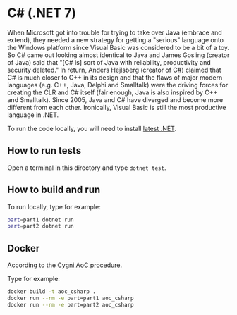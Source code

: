 # C# (.NET 7)

When Microsoft got into trouble for trying to take over Java (embrace and extend), they needed a new strategy for getting a "serious" language onto the Windows platform since Visual Basic was considered to be a bit of a toy. So C# came out looking almost identical to Java and James Gosling (creator of Java) said that "[C# is] sort of Java with reliability, productivity and security deleted." In return, Anders Hejlsberg (creator of C#) claimed that C# is much closer to C++ in its design and that the flaws of major modern languages (e.g. C++, Java, Delphi and Smalltalk) were the driving forces for creating the CLR and C# itself (fair enough, Java is also inspired by C++ and Smalltalk). Since 2005, Java and C# have diverged and become more different from each other. Ironically, Visual Basic is still the most productive language in .NET.

To run the code locally, you will need to install [latest .NET](https://dotnet.microsoft.com/download).

## How to run tests

Open a terminal in this directory and type `dotnet test`.

## How to build and run

To run locally, type for example:

```bash
part=part1 dotnet run
part=part2 dotnet run
```

## Docker

According to the [Cygni AoC procedure](https://github.com/cygni/aoc_example).

Type for example:

```bash
docker build -t aoc_csharp .
docker run --rm -e part=part1 aoc_csharp
docker run --rm -e part=part2 aoc_csharp
```
